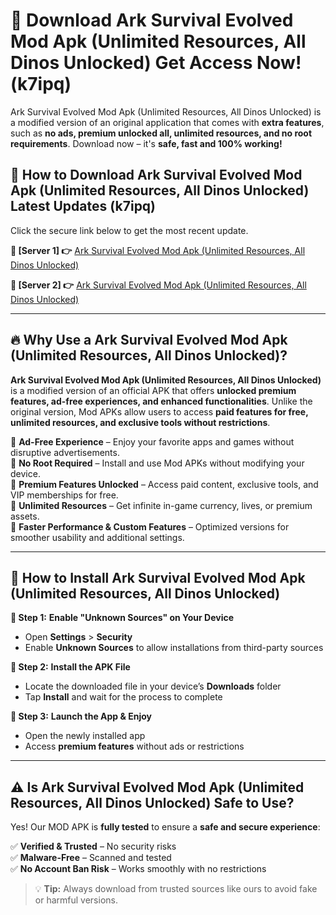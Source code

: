 # 🤖 Download Ark Survival Evolved Mod Apk (Unlimited Resources, All Dinos Unlocked) Get Access Now! (k7ipq)

Ark Survival Evolved Mod Apk (Unlimited Resources, All Dinos Unlocked) is a modified version of an original application that comes with **extra features**, such as **no ads, premium unlocked all, unlimited resources, and no root requirements**. Download now – it's **safe, fast and 100% working!**

## **📱 How to Download Ark Survival Evolved Mod Apk (Unlimited Resources, All Dinos Unlocked) Latest Updates (k7ipq)**  
Click the secure link below to get the most recent update.  

 **📌 [Server 1] 👉** [Ark Survival Evolved Mod Apk (Unlimited Resources, All Dinos Unlocked)](https://hapymods.com?title=Ark+Survival+Evolved+Mod+Apk+(Unlimited+Resources,+All+Dinos+Unlocked))

 **📌 [Server 2] 👉** [Ark Survival Evolved Mod Apk (Unlimited Resources, All Dinos Unlocked)](https://hapymods.com?title=Ark+Survival+Evolved+Mod+Apk+(Unlimited+Resources,+All+Dinos+Unlocked))

---

## **🔥 Why Use a Ark Survival Evolved Mod Apk (Unlimited Resources, All Dinos Unlocked)?**  

**Ark Survival Evolved Mod Apk (Unlimited Resources, All Dinos Unlocked)** is a modified version of an official APK that offers **unlocked premium features, ad-free experiences, and enhanced functionalities**. Unlike the original version, Mod APKs allow users to access **paid features for free, unlimited resources, and exclusive tools without restrictions**.

🔽 **Ad-Free Experience** – Enjoy your favorite apps and games without disruptive advertisements.  
🔽 **No Root Required** – Install and use Mod APKs without modifying your device.  
🔽 **Premium Features Unlocked** – Access paid content, exclusive tools, and VIP memberships for free.  
🔽 **Unlimited Resources** – Get infinite in-game currency, lives, or premium assets.  
🔽 **Faster Performance & Custom Features** – Optimized versions for smoother usability and additional settings.  

---

## **🚀 How to Install Ark Survival Evolved Mod Apk (Unlimited Resources, All Dinos Unlocked)**  

**🔹 Step 1:** **Enable "Unknown Sources" on Your Device**  
- Open **Settings** > **Security**  
- Enable **Unknown Sources** to allow installations from third-party sources  

**🔹 Step 2:** **Install the APK File**  
- Locate the downloaded file in your device’s **Downloads** folder  
- Tap **Install** and wait for the process to complete  

**🔹 Step 3:** **Launch the App & Enjoy**  
- Open the newly installed app  
- Access **premium features** without ads or restrictions  

---

## **⚠️ Is Ark Survival Evolved Mod Apk (Unlimited Resources, All Dinos Unlocked) Safe to Use?**  

Yes! Our MOD APK is **fully tested** to ensure a **safe and secure experience**:

✅ **Verified & Trusted** – No security risks  
✅ **Malware-Free** – Scanned and tested  
✅ **No Account Ban Risk** – Works smoothly with no restrictions  

> 💡 **Tip:** Always download from trusted sources like ours to avoid fake or harmful versions.